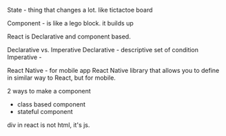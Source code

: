 State - thing that changes a lot. like tictactoe board

Component - is like a lego block. it builds up

React is Declarative and component based.

Declarative vs. Imperative
Declarative - descriptive set of condition
Imperative - 

React Native - for mobile app
React Native library that allows you to define in similar way to React, but for mobile.

2 ways to make a component
- class based component
- stateful component

div in react is not html, it's js.
